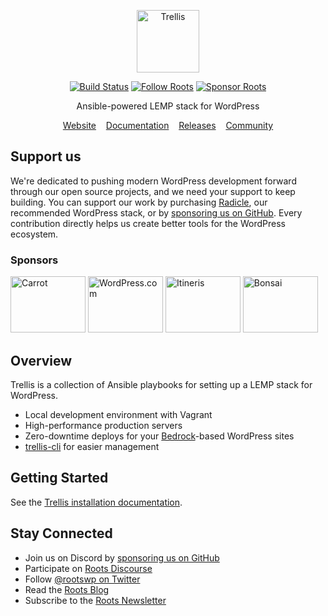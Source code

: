 <p align="center">
  <a href="https://roots.io/trellis/">
    <img alt="Trellis" src="https://cdn.roots.io/app/uploads/logo-trellis.svg" height="100">
  </a>
</p>

<p align="center">  
  <a href="https://github.com/roots/trellis/actions/workflows/ci.yml"><img alt="Build Status" src="https://img.shields.io/github/actions/workflow/status/roots/trellis/ci.yml?branch=master&logo=github&label=CI&style=flat-square"></a>
  <a href="https://twitter.com/rootswp"><img alt="Follow Roots" src="https://img.shields.io/badge/follow%20@rootswp-1da1f2?logo=twitter&logoColor=ffffff&message=&style=flat-square"></a>
  <a href="https://github.com/sponsors/roots"><img src="https://img.shields.io/badge/sponsor%20roots-525ddc?logo=github&style=flat-square&logoColor=ffffff&message=" alt="Sponsor Roots"></a>
</p>

<p align="center">Ansible-powered LEMP stack for WordPress</strong></p>

<p align="center">
  <a href="https://roots.io/trellis/">Website</a> &nbsp;&nbsp; <a href="https://roots.io/trellis/docs/installation/">Documentation</a> &nbsp;&nbsp; <a href="https://github.com/roots/trellis/releases">Releases</a> &nbsp;&nbsp; <a href="https://discourse.roots.io/">Community</a>
</p>

## Support us

We're dedicated to pushing modern WordPress development forward through our open source projects, and we need your support to keep building. You can support our work by purchasing [Radicle](https://roots.io/radicle/), our recommended WordPress stack, or by [sponsoring us on GitHub](https://github.com/sponsors/roots). Every contribution directly helps us create better tools for the WordPress ecosystem.

### Sponsors

<a href="https://carrot.com/"><img src="https://cdn.roots.io/app/uploads/carrot.svg" alt="Carrot" width="120" height="90"></a> <a href="https://wordpress.com/"><img src="https://cdn.roots.io/app/uploads/wordpress.svg" alt="WordPress.com" width="120" height="90"></a> <a href="https://www.itineris.co.uk/"><img src="https://cdn.roots.io/app/uploads/itineris.svg" alt="Itineris" width="120" height="90"></a> <a href="https://bonsai.so/"><img src="https://cdn.roots.io/app/uploads/bonsai.svg" alt="Bonsai" width="120" height="90"></a>

## Overview

Trellis is a collection of Ansible playbooks for setting up a LEMP stack for WordPress.

- Local development environment with Vagrant
- High-performance production servers
- Zero-downtime deploys for your [Bedrock](https://roots.io/bedrock/)-based WordPress sites
- [trellis-cli](https://github.com/roots/trellis-cli) for easier management

## Getting Started

See the [Trellis installation documentation](https://roots.io/trellis/docs/installation/).

## Stay Connected

- Join us on Discord by [sponsoring us on GitHub](https://github.com/sponsors/roots)
- Participate on [Roots Discourse](https://discourse.roots.io/)
- Follow [@rootswp on Twitter](https://twitter.com/rootswp)
- Read the [Roots Blog](https://roots.io/blog/)
- Subscribe to the [Roots Newsletter](https://roots.io/newsletter/)
